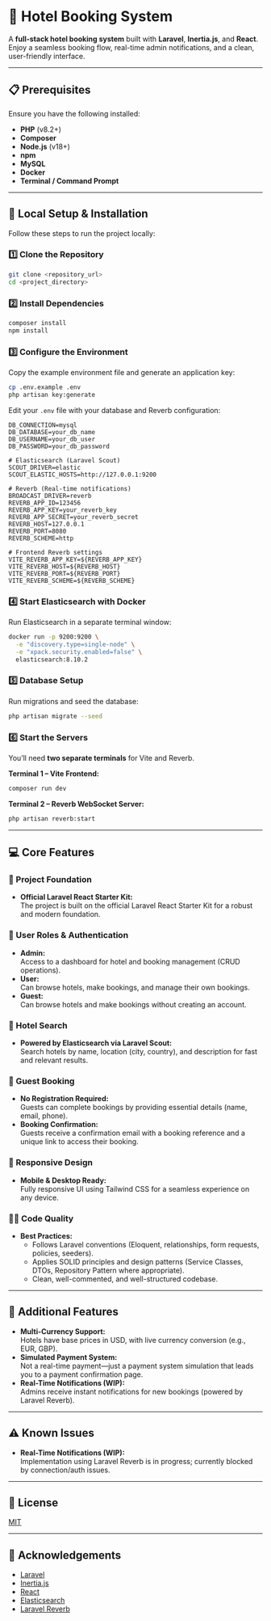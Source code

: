 # 🏨 Hotel Booking System

A **full-stack hotel booking system** built with **Laravel**, **Inertia.js**, and **React**.  
Enjoy a seamless booking flow, real-time admin notifications, and a clean, user-friendly interface.

---

## 📋 Prerequisites

Ensure you have the following installed:

- **PHP** (v8.2+)
- **Composer**
- **Node.js** (v18+)
- **npm**
- **MySQL**
- **Docker**
- **Terminal / Command Prompt**

---

## 🚀 Local Setup & Installation

Follow these steps to run the project locally:

### 1️⃣ Clone the Repository

```bash
git clone <repository_url>
cd <project_directory>
```

### 2️⃣ Install Dependencies

```bash
composer install
npm install
```

### 3️⃣ Configure the Environment

Copy the example environment file and generate an application key:

```bash
cp .env.example .env
php artisan key:generate
```

Edit your `.env` file with your database and Reverb configuration:

```env
DB_CONNECTION=mysql
DB_DATABASE=your_db_name
DB_USERNAME=your_db_user
DB_PASSWORD=your_db_password

# Elasticsearch (Laravel Scout)
SCOUT_DRIVER=elastic
SCOUT_ELASTIC_HOSTS=http://127.0.0.1:9200

# Reverb (Real-time notifications)
BROADCAST_DRIVER=reverb
REVERB_APP_ID=123456
REVERB_APP_KEY=your_reverb_key
REVERB_APP_SECRET=your_reverb_secret
REVERB_HOST=127.0.0.1
REVERB_PORT=8080
REVERB_SCHEME=http

# Frontend Reverb settings
VITE_REVERB_APP_KEY=${REVERB_APP_KEY}
VITE_REVERB_HOST=${REVERB_HOST}
VITE_REVERB_PORT=${REVERB_PORT}
VITE_REVERB_SCHEME=${REVERB_SCHEME}
```

### 4️⃣ Start Elasticsearch with Docker

Run Elasticsearch in a separate terminal window:

```bash
docker run -p 9200:9200 \
  -e "discovery.type=single-node" \
  -e "xpack.security.enabled=false" \
  elasticsearch:8.10.2
```

### 5️⃣ Database Setup

Run migrations and seed the database:

```bash
php artisan migrate --seed
```

### 6️⃣ Start the Servers

You’ll need **two separate terminals** for Vite and Reverb.

**Terminal 1 – Vite Frontend:**

```bash
composer run dev
```

**Terminal 2 – Reverb WebSocket Server:**

```bash
php artisan reverb:start
```

---

## 💻 Core Features

### 🏁 Project Foundation

- **Official Laravel React Starter Kit:**  
  The project is built on the official Laravel React Starter Kit for a robust and modern foundation.

### 👥 User Roles & Authentication

- **Admin:**  
  Access to a dashboard for hotel and booking management (CRUD operations).
- **User:**  
  Can browse hotels, make bookings, and manage their own bookings.
- **Guest:**  
  Can browse hotels and make bookings without creating an account.

### 🔎 Hotel Search

- **Powered by Elasticsearch via Laravel Scout:**  
  Search hotels by name, location (city, country), and description for fast and relevant results.

### 📝 Guest Booking

- **No Registration Required:**  
  Guests can complete bookings by providing essential details (name, email, phone).
- **Booking Confirmation:**  
  Guests receive a confirmation email with a booking reference and a unique link to access their booking.

### 📱 Responsive Design

- **Mobile & Desktop Ready:**  
  Fully responsive UI using Tailwind CSS for a seamless experience on any device.

### 🧑‍💻 Code Quality

- **Best Practices:**
    - Follows Laravel conventions (Eloquent, relationships, form requests, policies, seeders).
    - Applies SOLID principles and design patterns (Service Classes, DTOs, Repository Pattern where appropriate).
    - Clean, well-commented, and well-structured codebase.

---

## 🎉 Additional Features

- **Multi-Currency Support:**  
  Hotels have base prices in USD, with live currency conversion (e.g., EUR, GBP).
- **Simulated Payment System:**  
  Not a real-time payment—just a payment system simulation that leads you to a payment confirmation page.
- **Real-Time Notifications (WIP):**  
  Admins receive instant notifications for new bookings (powered by Laravel Reverb).

---

## ⚠️ Known Issues

- **Real-Time Notifications (WIP):**  
  Implementation using Laravel Reverb is in progress; currently blocked by connection/auth issues.

---

## 📄 License

[MIT](LICENSE)

---

## 🙏 Acknowledgements

- [Laravel](https://laravel.com/)
- [Inertia.js](https://inertiajs.com/)
- [React](https://react.dev/)
- [Elasticsearch](https://www.elastic.co/elasticsearch/)
- [Laravel Reverb](https://laravel.com/docs/10.x/broadcasting#reverb-driver)
